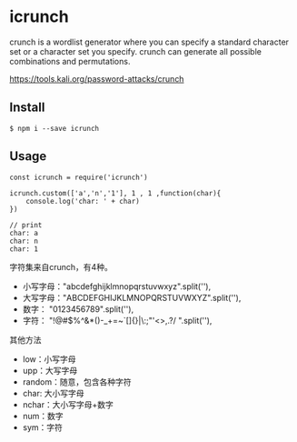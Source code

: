 # icrunch

crunch is a wordlist generator where you can specify a standard character set or a character set you specify. crunch can generate all possible combinations and permutations.

https://tools.kali.org/password-attacks/crunch

## Install

```
$ npm i --save icrunch
```

## Usage

```
const icrunch = require('icrunch')

icrunch.custom(['a','n','1'], 1 , 1 ,function(char){
    console.log('char: ' + char)
})

// print
char: a
char: n
char: 1
```

字符集来自crunch，有4种。

- 小写字母："abcdefghijklmnopqrstuvwxyz".split(''),
- 大写字母："ABCDEFGHIJKLMNOPQRSTUVWXYZ".split(''),
- 数字： "0123456789".split(''),
- 字符： "!@#$%^&*()-_+=~`[]{}|\\:;\"'<>,.?/ ".split(''),

其他方法

- low：小写字母
- upp：大写字母
- random：随意，包含各种字符
- char: 大小写字母
- nchar：大小写字母+数字
- num：数字
- sym：字符